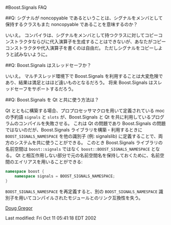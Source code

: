 #Boost.Signals FAQ

##Q: シグナルが noncopyable であるということは、シグナルをメンバとして保持するクラスもまた noncopyable であることを意味するのか？

いいえ。
コンパイラは、シグナルをメンバとして持つクラスに対してコピーコンストラクタならびに代入演算子を生成することはできないが、あなたがコピーコンストラクタや代入演算子を書くのは自由だ。
ただしシグナルをコピーしようと試みないように。

##Q: Boost.Signals はスレッドセーフか？

いいえ。
マルチスレッド環境下で Boost.Signals を利用することは大変危険であり、結果は満足とはほど遠いものとなるだろう。
将来 Boost.Signals はスレッドセーフをサポートするだろう。

##Q: Boost.Signals を Qt と共に使う方法は？

Qt とともに構築する場合、プロプロセッサマクロを用いて定義されている moc の予約語 `signals` と `slots` が、Boost.Signals と Qt を共に利用しているプログラムのコンパイルを失敗させる。
これは Qt の問題であり Boost.Signals の問題ではないのだが、Boost.Signals ライブラリを構築・利用するときに `BOOST_SIGNALS_NAMESPACE` を他の識別子 (例: signalslib) に定義することで、両方のシステムを共に使うことができる。
このとき Boost.Signals ライブラリの名前空間は `boost::signals` ではなく `boost::BOOST_SIGNALS_NAMESPACE` となる。
Qt と相互作用しない部分で元の名前空間名を保持しておくために、名前空間のエイリアスを用いることができる:

```cpp
namespace boost {
	namespace signals = BOOST_SIGNALS_NAMESPACE;
}
```

`BOOST_SIGNALS_NAMESPACE` を再定義すると、別の `BOOST_SIGNALS_NAMESPACE` 識別子を用いてコンパイルされたモジュールとのリンク互換性を失う。

[Doug Gregor](http://www.cs.rpi.edu/~gregod)

Last modified: Fri Oct 11 05:41:18 EDT 2002

